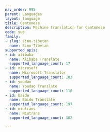 ```yaml
---
nav_order: 995
parent: Languages
layout: language
title: Cantonese
description: Machine translation for Cantonese
code: yue
family:
- slug: sino-tibetan
  name: Sino-Tibetan
supported_apis:
- id: alibaba
  name: Alibaba Translate
  supported_language_count: 17
- id: microsoft
  name: Microsoft Translator
  supported_language_count: 103
- id: youdao
  name: Youdao Translate
  supported_language_count: 110
- id: baidu
  name: Baidu Translate
  supported_language_count: 197
- id: niutrans
  name: Niutrans
  supported_language_count: 302

---
```



